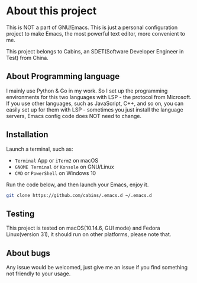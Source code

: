 # About this project


This is NOT a part of GNU/Emacs.  This is just a personal configuration project to make Emacs, the most powerful text editor, more convenient to me.

This project belongs to Cabins, an SDET(Software Developer Engineer in Test) from China.

## About Programming language

I mainly use Python & Go in my work.  So I set up the programming environments for this two languages with LSP - the protocol from Microsoft.  If you use other languages, such as JavaScript, C++, and so on, you can easily set up for them with LSP - sometimes you just install the language servers, Emacs config code does NOT need to change.

## Installation

Launch a terminal, such as:

- `Terminal` App or `iTerm2` on macOS
- `GNOME Terminal` or `Konsole` on GNU/Linux
- `CMD` or `PowerShell` on Windows 10

Run the code below, and then launch your Emacs, enjoy it.

```bash
git clone https://github.com/cabins/.emacs.d ~/.emacs.d
```

## Testing

This project is tested on macOS(10.14.6, GUI mode) and Fedora Linux(version 31), it should run on other platforms, please note that.

## About bugs

Any issue would be welcomed, just give me an issue if you find something not friendly to your usage.
